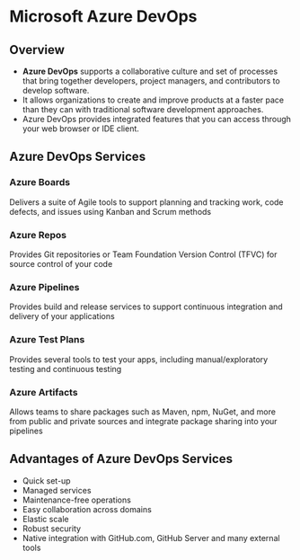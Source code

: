 # Microsoft Azure DevOps

## Overview

- **Azure DevOps** supports a collaborative culture and set of processes that bring together developers, project managers, and contributors to develop software.
- It allows organizations to create and improve products at a faster pace than they can with traditional software development approaches.
- Azure DevOps provides integrated features that you can access through your web browser or IDE client.

## Azure DevOps Services

### Azure Boards

Delivers a suite of Agile tools to support planning and tracking work, code defects, and issues using Kanban and Scrum methods

### Azure Repos

Provides Git repositories or Team Foundation Version Control (TFVC) for source control of your code

### Azure Pipelines

Provides build and release services to support continuous integration and delivery of your applications

### Azure Test Plans

Provides several tools to test your apps, including manual/exploratory testing and continuous testing

### Azure Artifacts

Allows teams to share packages such as Maven, npm, NuGet, and more from public and private sources and integrate package sharing into your pipelines

## Advantages of Azure DevOps Services

- Quick set-up
- Managed services
- Maintenance-free operations
- Easy collaboration across domains
- Elastic scale
- Robust security
- Native integration with GitHub.com, GitHub Server and many external tools
